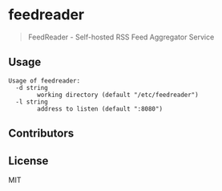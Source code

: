 # feedreader

> FeedReader - Self-hosted RSS Feed Aggregator Service

## Usage

```shell
Usage of feedreader:
  -d string
        working directory (default "/etc/feedreader")
  -l string
        address to listen (default ":8080")
```

## Contributors

## License

MIT